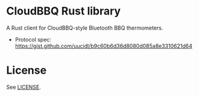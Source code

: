 # CloudBBQ Rust library

A Rust client for CloudBBQ-style Bluetooth BBQ thermometers.

- Protocol spec: https://gist.github.com/uucidl/b9c60b6d36d8080d085a8e3310621d64

# License

See [LICENSE](LICENSE).
